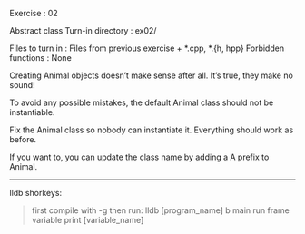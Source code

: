 Exercise : 02

Abstract class
Turn-in directory : ex02/

Files to turn in : Files from previous exercise + *.cpp, *.{h, hpp}
Forbidden functions : None

Creating Animal objects doesn’t make sense after all. 
It’s true, they make no sound!

To avoid any possible mistakes, the default Animal class should not be instantiable.

Fix the Animal class so nobody can instantiate it. 
Everything should work as before.

If you want to, you can update the class name by adding a A prefix to Animal.



____ 

lldb shorkeys:

> first compile with -g then run:
lldb [program_name]
b main
run
frame variable
print [variable_name]
